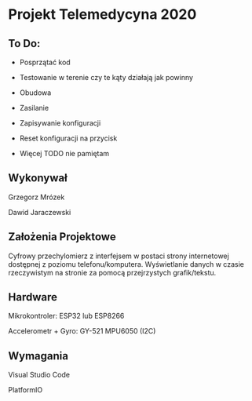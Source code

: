 # Projekt Telemedycyna 2020
## To Do:

* Posprzątać kod

* Testowanie w terenie czy te kąty działają jak powinny

* Obudowa

* Zasilanie

* Zapisywanie konfiguracji

* Reset konfiguracji na przycisk

* Więcej TODO nie pamiętam

## Wykonywał
Grzegorz Mrózek

Dawid Jaraczewski

## Założenia Projektowe

Cyfrowy przechylomierz z interfejsem w postaci strony internetowej dostępnej z poziomu telefonu/komputera. Wyświetlanie danych w czasie rzeczywistym na stronie za pomocą przejrzystych grafik/tekstu.

## Hardware

Mikrokontroler: ESP32 lub ESP8266

Accelerometr + Gyro: GY-521 MPU6050 (I2C)

## Wymagania

Visual Studio Code

PlatformIO
